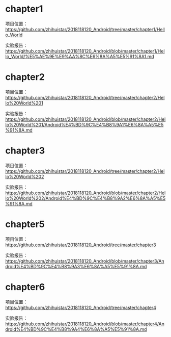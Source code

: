 # chapter1

项目位置：https://github.com/zhihuistar/2018118120_Android/tree/master/chapter1/Hello_World

实验报告：https://github.com/zhihuistar/2018118120_Android/blob/master/chapter1/Hello_World/%E5%AE%9E%E9%AA%8C%E6%8A%A5%E5%91%8A1.md

# chapter2

项目位置：https://github.com/zhihuistar/2018118120_Android/tree/master/chapter2/Hello%20World%201

实验报告：https://github.com/zhihuistar/2018118120_Android/blob/master/chapter2/Hello%20World%201/Android%E4%BD%9C%E4%B8%9A1%E6%8A%A5%E5%91%8A.md

# chapter3

项目位置：https://github.com/zhihuistar/2018118120_Android/tree/master/chapter2/Hello%20World%202

实验报告：https://github.com/zhihuistar/2018118120_Android/blob/master/chapter2/Hello%20World%202/Android%E4%BD%9C%E4%B8%9A2%E6%8A%A5%E5%91%8A.md

# chapter5

项目位置：https://github.com/zhihuistar/2018118120_Android/tree/master/chapter3

实验报告：https://github.com/zhihuistar/2018118120_Android/blob/master/chapter3/Android%E4%BD%9C%E4%B8%9A3%E6%8A%A5%E5%91%8A.md

# chapter6

项目位置：https://github.com/zhihuistar/2018118120_Android/tree/master/chapter4

实验报告：https://github.com/zhihuistar/2018118120_Android/blob/master/chapter4/Android%E4%BD%9C%E4%B8%9A4%E6%8A%A5%E5%91%8A.md

